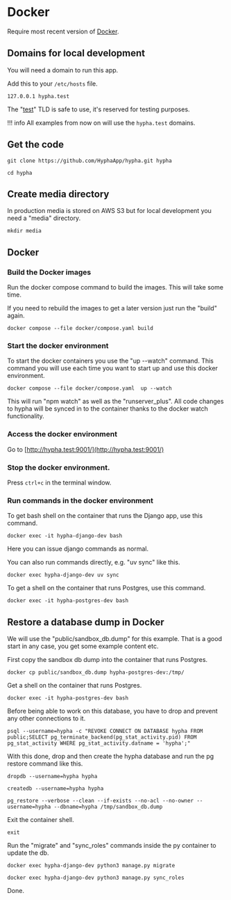 # Docker

Require most recent version of [Docker](https://www.docker.com/get-started).

## Domains for local development

You will need a domain to run this app.

Add this to your `/etc/hosts` file.

```text
127.0.0.1 hypha.test
```

The "[test](https://en.wikipedia.org/wiki/.test)" TLD is safe to use, it's reserved for testing purposes.

!!! info
    All examples from now on will use the `hypha.test` domains.

## Get the code

```shell
git clone https://github.com/HyphaApp/hypha.git hypha

cd hypha
```

## Create media directory

In production media is stored on AWS S3 but for local development you need a "media" directory.

```shell
mkdir media
```

## Docker

### Build the Docker images

Run the docker compose command to build the images. This will take some time.

If you need to rebuild the images to get a later version just run the "build" again.

```shell
docker compose --file docker/compose.yaml build
```

### Start the docker environment

To start the docker containers you use the "up --watch" command. This command you will use each time you want to start up and use this docker environment.

```shell
docker compose --file docker/compose.yaml  up --watch
```

This will run "npm watch" as well as the "runserver_plus". All code changes to hypha will be synced in to the container thanks to the docker watch functionality.

### Access the docker environment

Go to [http://hypha.test:9001/](http://hypha.test:9001/)

### Stop the docker environment.

Press `ctrl+c` in the terminal window.

### Run commands in the docker environment

To get bash shell on the container that runs the Django app, use this command.

```shell
docker exec -it hypha-django-dev bash
```

Here you can issue django commands as normal.

You can also run commands directly, e.g. "uv sync" like this.

```shell
docker exec hypha-django-dev uv sync
```

To get a shell on the container that runs Postgres, use this command.

```shell
docker exec -it hypha-postgres-dev bash
```

## Restore a database dump in Docker

We will use the "public/sandbox\_db.dump" for this example. That is a good start in any case, you get some example content etc.

First copy the sandbox db dump into the container that runs Postgres.

```shell
docker cp public/sandbox_db.dump hypha-postgres-dev:/tmp/
```

Get a shell on the container that runs Postgres.

```shell
docker exec -it hypha-postgres-dev bash
```

Before being able to work on this database, you have to drop and prevent any other connections to it.

```shell
psql --username=hypha -c "REVOKE CONNECT ON DATABASE hypha FROM public;SELECT pg_terminate_backend(pg_stat_activity.pid) FROM pg_stat_activity WHERE pg_stat_activity.datname = 'hypha';"
```

With this done, drop and then create the hypha database and run the pg restore command like this.

```shell
dropdb --username=hypha hypha
```

```shell
createdb --username=hypha hypha
```

```shell
pg_restore --verbose --clean --if-exists --no-acl --no-owner --username=hypha --dbname=hypha /tmp/sandbox_db.dump
```

Exit the container shell.

```shell
exit
```

Run the "migrate" and "sync_roles" commands inside the py container to update the db.

```shell
docker exec hypha-django-dev python3 manage.py migrate
```

```shell
docker exec hypha-django-dev python3 manage.py sync_roles
```

Done.

